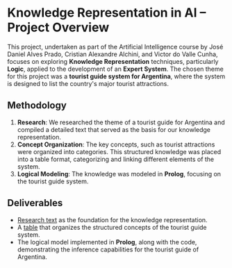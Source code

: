 # Knowledge Representation in AI – Project Overview

This project, undertaken as part of the Artificial Intelligence course by José Daniel Alves Prado, Cristian Alexandre Alchini, and Victor do Valle Cunha, focuses on exploring **Knowledge Representation** techniques, particularly **Logic**, applied to the development of an **Expert System**. The chosen theme for this project was a **tourist guide system for Argentina**, where the system is designed to list the country's major tourist attractions.

## Methodology

1. **Research**: We researched the theme of a tourist guide for Argentina and compiled a detailed text that served as the basis for our knowledge representation.
2. **Concept Organization**: The key concepts, such as tourist attractions were organized into categories. This structured knowledge was placed into a table format, categorizing and linking different elements of the system.
3. **Logical Modeling**: The knowledge was modeled in **Prolog**, focusing on the tourist guide system. 

## Deliverables

- [Research text]() as the foundation for the knowledge representation.
- A [table](https://docs.google.com/spreadsheets/d/1_ujz7D8HHt9qPDaz7yIIfvWOtCRi83mb/edit?usp=sharing&ouid=103481108306343193966&rtpof=true&sd=true) that organizes the structured concepts of the tourist guide system.
- The logical model implemented in **Prolog**, along with the code, demonstrating the inference capabilities for the tourist guide of Argentina.
